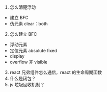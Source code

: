 1. 怎么清楚浮动

- 建立 BFC
- 伪元素 clear：both

2. 怎么建立 BFC

- 浮动元素
- 定位元素 absolute fixed
- display
- overflow 非 visible

3. react 兄弟组件怎么通信，react 的生命周期函数
4. 什么是闭包？
5. js 垃圾回收机制？
